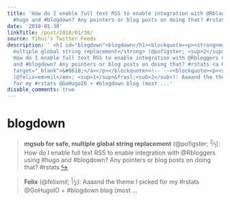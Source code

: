 ```yaml
---
title: 'How do I enable full text RSS to enable integration with @Rbloggers using
  #hugo and #blogdown? Any pointers or blog posts on doing that? #rstats'
date: '2018-01-30'
linkTitle: /post/2018/01/30/
source: Yihui's Twitter Feeds
description: ' <h1 id="blogdown">blogdown</h1><blockquote><p><strong>mgsub for safe,
  multiple global string replacement</strong> (@pofigster; <sup>2</sup>&frasl;<sub>1</sub>):
  How do I enable full text RSS to enable integration with @Rbloggers using #hugo
  and #blogdown? Any pointers or blog posts on doing that? #rstats <a href="https://twitter.com/xieyihui/status/958008751767871488"
  target="_blank">&#8618;</a></p></blockquote><!-- --><blockquote><p><strong>Felix</strong>
  (@felix<em>mil</em>; <sup>1</sup>&frasl;<sub>2</sub>): Aaaand the theme I picked
  for my #rstats @GoHugoIO + #blogdown blog (most ...'
disable_comments: true
---
```

 <h1 id="blogdown">blogdown</h1><blockquote><p><strong>mgsub for safe, multiple global string replacement</strong> (@pofigster; <sup>2</sup>&frasl;<sub>1</sub>): How do I enable full text RSS to enable integration with @Rbloggers using #hugo and #blogdown? Any pointers or blog posts on doing that? #rstats <a href="https://twitter.com/xieyihui/status/958008751767871488" target="_blank">&#8618;</a></p></blockquote><!-- --><blockquote><p><strong>Felix</strong> (@felix<em>mil</em>; <sup>1</sup>&frasl;<sub>2</sub>): Aaaand the theme I picked for my #rstats @GoHugoIO + #blogdown blog (most ...